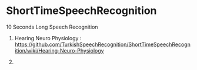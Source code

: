 # ShortTimeSpeechRecognition
10 Seconds Long Speech Recognition

1. Hearing Neuro Physiology : https://github.com/TurkishSpeechRecognition/ShortTimeSpeechRecognition/wiki/Hearing-Neuro-Physiology

2. 
